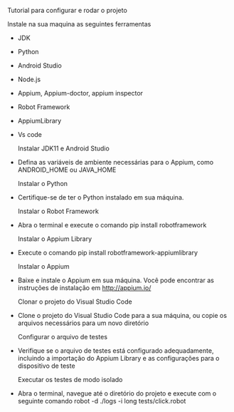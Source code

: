 Tutorial para configurar e rodar o projeto

Instale na sua maquina as seguintes ferramentas 

- JDK
- Python
- Android Studio
- Node.js
- Appium, Appium-doctor, appium inspector 
- Robot Framework
- AppiumLibrary
- Vs code


  Instalar  JDK11  e Android Studio
- Defina as variáveis de ambiente necessárias para o Appium, como ANDROID_HOME ou JAVA_HOME

  Instalar o Python
- Certifique-se de ter o Python instalado em sua máquina. 

  Instalar o Robot Framework
- Abra o terminal e execute o comando pip install robotframework

  Instalar o Appium Library
- Execute o comando pip install robotframework-appiumlibrary

  Instalar o Appium
- Baixe e instale o Appium em sua máquina. Você pode encontrar as instruções de instalação em http://appium.io/

  Clonar o projeto do Visual Studio Code
- Clone o projeto do Visual Studio Code para a sua máquina, ou copie os arquivos necessários para um novo diretório

  Configurar o arquivo de testes
- Verifique se o arquivo de testes está configurado adequadamente, incluindo a importação do Appium Library e as configurações para o dispositivo de teste

  Executar os testes de modo isolado
- Abra o terminal, navegue até o diretório do projeto e execute com o seguinte comando robot -d ./logs -i long tests/click.robot
